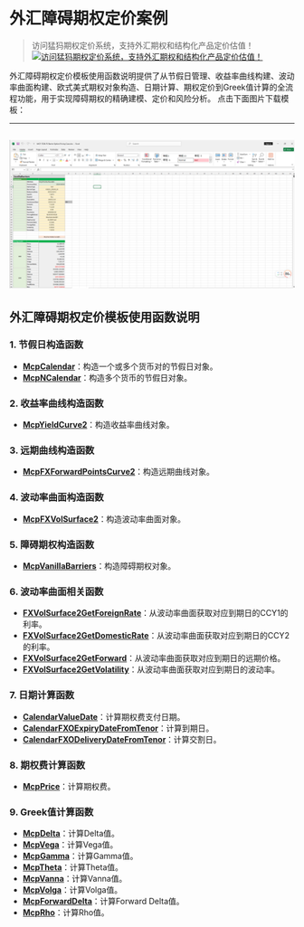 # **外汇障碍期权定价案例**


> 访问猛犸期权定价系统，支持外汇期权和结构化产品定价估值！
[![访问猛犸期权定价系统，支持外汇期权和结构化产品定价估值！](../pic/mathema.png)](https://fxo.mathema.com.cn)

外汇障碍期权定价模板使用函数说明提供了从节假日管理、收益率曲线构建、波动率曲面构建、欧式美式期权对象构造、日期计算、期权定价到Greek值计算的全流程功能，用于实现障碍期权的精确建模、定价和风险分析。
点击下面图片下载模板：

---
[![MCP-TC08-FX Barrier Option Pricing Case](./pic/tc08.png)](./MCP-TC08-FXBarrierOptionPricingCase.xlsx)
---

## **外汇障碍期权定价模板使用函数说明**

### **1. 节假日构造函数**
   - **[McpCalendar](/zh/latest/api/calendar.html#excel-mcpcalendar-code-dates)**：构造一个或多个货币对的节假日对象。
   - **[McpNCalendar](/zh/latest/api/calendar.html#excel-mcpncalendar-ccys-holidays)**：构造多个货币的节假日对象。

### **2. 收益率曲线构造函数**
   - **[McpYieldCurve2](/zh/latest/api/yieldcurve.html#excel-mcpyieldcurve2-args1-args2-args3-args4-args5-fmt-vp-hd)**：构造收益率曲线对象。

### **3. 远期曲线构造函数**
   - **[McpFXForwardPointsCurve2](/zh/latest/api/fxforwardratecurve.html#excel-mcpfxforwardpointscurve2-args1-args2-args3-args4-args5-fmt-vp)**：构造远期曲线对象。

### **4. 波动率曲面构造函数**
   - **[McpFXVolSurface2](/zh/latest/api/fxvolsurface.html#excel-mcpfxvolsurface2-args1-args2-args3-args4-args5-fmt-vp)**：构造波动率曲面对象。

### **5. 障碍期权构造函数**
   - **[McpVanillaBarriers](/zh/latest/api/vanillabarrier.html#excel-mcpvanillabarriers-args1-args2-args3-args4-args5-fmt-vp)**：构造障碍期权对象。

### **6. 波动率曲面相关函数**
   - **[FXVolSurface2GetForeignRate](/zh/latest/api/fxvolsurface.html#excel-fxvolsurface2getforeignrate-vs-expiryordeliverydate-isdeliverydate-bidmidask)**：从波动率曲面获取对应到期日的CCY1的利率。
   - **[FXVolSurface2GetDomesticRate](/zh/latest/api/fxvolsurface.html#excel-fxvolsurface2getdomesticrate-vs-expiryordeliverydate-isdeliverydate-bidmidask)**：从波动率曲面获取对应到期日的CCY2的利率。
   - **[FXVolSurface2GetForward](/zh/latest/api/fxvolsurface.html#excel-fxvolsurface2getforward-vs-expiryordeliverydate-isdeliverydate-bidmidask)**：从波动率曲面获取对应到期日的远期价格。
   - **[FXVolSurface2GetVolatility](/zh/latest/api/fxvolsurface.html#excel-fxvolsurface2getvolatility-vs-strike-expirydate-bidmidask-midforward-0-0-bidinputdeltavolpair-askinputdeltavolpair)**：从波动率曲面获取对应到期日的波动率。

### **7. 日期计算函数**
   - **[CalendarValueDate](/zh/latest/api/calendar.html#excel-calendarvaluedate-cal-date-isfollowing-true-calendarcodes)**：计算期权费支付日期。
   - **[CalendarFXOExpiryDateFromTenor](/zh/latest/api/calendar.html#excel-calendarfxoexpirydatefromtenor-cal-referencedate-tenor-spotdate-calendarcodes)**：计算到期日。
   - **[CalendarFXODeliveryDateFromTenor](/zh/latest/api/calendar.html#excel-calendarfxodeliverydatefromtenor-cal-referencedate-tenor-spotdate-calendarcodes)**：计算交割日。

### **8. 期权费计算函数**
   - **[McpPrice](/zh/latest/api/vanillabarrier.html#excel-mcpprice-obj-isamount)**：计算期权费。

### **9. Greek值计算函数**
   - **[McpDelta](/zh/latest/api/vanillabarrier.html#excel-mcpdelta-obj-isccy2-false-isamount-true-pricingmethod-1-isclosedformmethod-true)**：计算Delta值。
   - **[McpVega](/zh/latest/api/vanillabarrier.html#excel-mcpvega-obj-isccy2-false-isamount-true-pricingmethod-1-isclosedformmethod-true)**：计算Vega值。
   - **[McpGamma](/zh/latest/api/vanillabarrier.html#excel-mcpgamma-obj-isccy2-false-isamount-true-pricingmethod-1-isclosedformmethod-true)**：计算Gamma值。
   - **[McpTheta](/zh/latest/api/vanillabarrier.html#excel-mcptheta-obj-isccy2-false-isamount-true-pricingmethod-1-isclosedformmethod-true)**：计算Theta值。
   - **[McpVanna](/zh/latest/api/vanillabarrier.html#excel-mcpvanna-obj-isccy2-false-isamount-true-pricingmethod-1-isclosedformmethod-true)**：计算Vanna值。
   - **[McpVolga](/zh/latest/api/vanillabarrier.html#excel-mcpvolga-obj-isccy2-false-isamount-true-pricingmethod-1-isclosedformmethod-true)**：计算Volga值。
   - **[McpForwardDelta](/zh/latest/api/vanillabarrier.html#excel-mcpforwarddelta-obj-isccy2-false-isamount-true-pricingmethod-1-isclosedformmethod-true)**：计算Forward Delta值。
   - **[McpRho](/zh/latest/api/vanillabarrier.html#excel-mcprho-obj-isccy2-false-isamount-true-pricingmethod-1-isclosedformmethod-true)**：计算Rho值。

